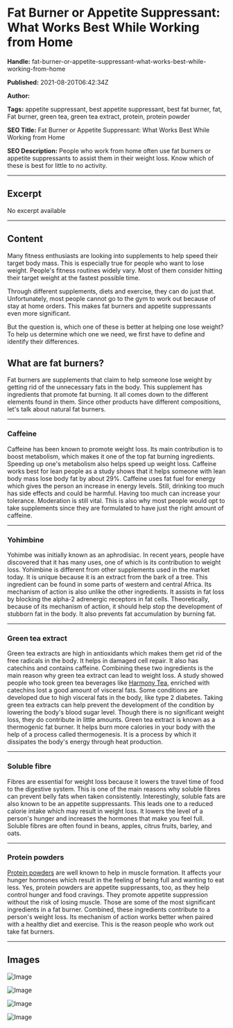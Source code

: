 # Fat Burner or Appetite Suppressant: What Works Best While Working from Home

**Handle:** fat-burner-or-appetite-suppressant-what-works-best-while-working-from-home

**Published:** 2021-08-20T06:42:34Z

**Author:**  

**Tags:** appetite suppressant, best appetite suppressant, best fat burner, fat, Fat burner, green tea, green tea extract, protein, protein powder

**SEO Title:** Fat Burner or Appetite Suppressant: What Works Best While Working from Home

**SEO Description:** People who work from home often use fat burners or appetite suppressants to assist them in their weight loss. Know which of these is best for little to no activity.

---

## Excerpt

No excerpt available

---

## Content

Many fitness enthusiasts are looking into supplements to help speed their target body mass. This is especially true for people who want to lose weight. People's fitness routines widely vary. Most of them consider hitting their target weight at the fastest possible time.

Through different supplements, diets and exercise, they can do just that. Unfortunately, most people cannot go to the gym to work out because of stay at home orders. This makes fat burners and appetite suppressants even more significant.

But the question is, which one of these is better at helping one lose weight? To help us determine which one we need, we first have to define and identify their differences.

## What are fat burners?
Fat burners are supplements that claim to help someone lose weight by getting rid of the unnecessary fats in the body. This supplement has ingredients that promote fat burning. It all comes down to the different elements found in them. Since other products have different compositions, let's talk about natural fat burners.

---

### Caffeine
Caffeine has been known to promote weight loss. Its main contribution is to boost metabolism, which makes it one of the top fat burning ingredients. Speeding up one's metabolism also helps speed up weight loss. Caffeine works best for lean people as a study shows that it helps someone with lean body mass lose body fat by about 29%.
Caffeine uses fat fuel for energy which gives the person an increase in energy levels. Still, drinking too much has side effects and could be harmful. Having too much can increase your tolerance.
Moderation is still vital. This is also why most people would opt to take supplements since they are formulated to have just the right amount of caffeine.

---

### Yohimbine
Yohimbe was initially known as an aphrodisiac. In recent years, people have discovered that it has many uses, one of which is its contribution to weight loss. Yohimbine is different from other supplements used in the market today. It is unique because it is an extract from the bark of a tree. This ingredient can be found in some parts of western and central Africa.
Its mechanism of action is also unlike the other ingredients. It assists in fat loss by blocking the alpha-2 adrenergic receptors in fat cells. Theoretically, because of its mechanism of action, it should help stop the development of stubborn fat in the body. It also prevents fat accumulation by burning fat.

---

### Green tea extract
Green tea extracts are high in antioxidants which makes them get rid of the free radicals in the body. It helps in damaged cell repair. It also has catechins and contains caffeine. Combining these two ingredients is the main reason why green tea extract can lead to weight loss.
A study showed people who took green tea beverages like [Harmony Tea](https://www.vpa.com.au/products/harmony-tea), enriched with catechins lost a good amount of visceral fats. Some conditions are developed due to high visceral fats in the body, like type 2 diabetes. Taking green tea extracts can help prevent the development of the condition by lowering the body's blood sugar level. Though there is no significant weight loss, they do contribute in little amounts.
Green tea extract is known as a thermogenic fat burner. It helps burn more calories in your body with the help of a process called thermogenesis. It is a process by which it dissipates the body's energy through heat production.

---

### Soluble fibre
Fibres are essential for weight loss because it lowers the travel time of food to the digestive system. This is one of the main reasons why soluble fibres can prevent belly fats when taken consistently. Interestingly, soluble fats are also known to be an appetite suppressants.
This leads one to a reduced calorie intake which may result in weight loss. It lowers the level of a person's hunger and increases the hormones that make you feel full. Soluble fibres are often found in beans, apples, citrus fruits, barley, and oats.

---

### Protein powders
[Protein powders](https://www.vpa.com.au/collections/protein-powder) are well known to help in muscle formation. It affects your hunger hormones which result in the feeling of being full and wanting to eat less. Yes, protein powders are appetite suppressants, too, as they help control hunger and food cravings. They promote appetite suppression without the risk of losing muscle.
Those are some of the most significant ingredients in a fat burner. Combined, these ingredients contribute to a person's weight loss. Its mechanism of action works better when paired with a healthy diet and exercise. This is the reason people who work out take fat burners.

---

## Images

![Image](undefined)

![Image](undefined)

![Image](undefined)

![Image](undefined)

